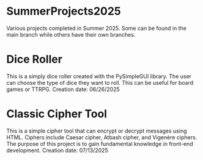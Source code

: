 # SummerProjects2025
Various projects completed in Summer 2025. Some can be found in the main branch while others have their own branches.

# Dice Roller
This is a simply dice roller created with the PySimpleGUI library. The user can choose the type of dice they want to roll. This can be useful for board games or TTRPG.
Creation date: 06/26/2025

# Classic Cipher Tool
This is a simple cipher tool that can encrypt or decrypt messages using HTML. Ciphers include Caesar cipher, Atbash cipher, and Vigenère ciphers. The purpose of this project is to gain fundamental knowledge in front-end development.
Creation date: 07/13/2025
